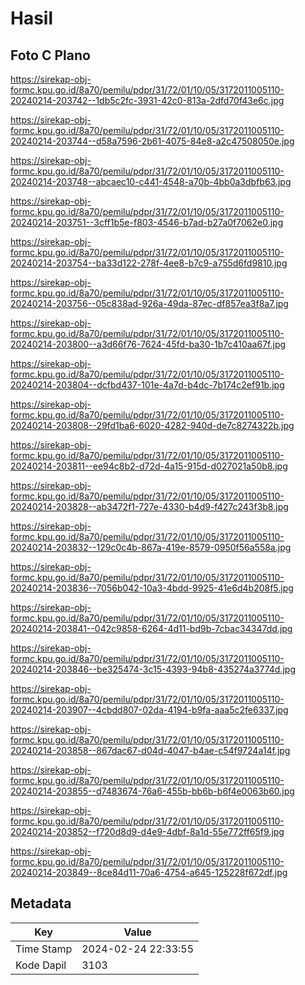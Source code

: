 # Hasil

## Foto C Plano

https://sirekap-obj-formc.kpu.go.id/8a70/pemilu/pdpr/31/72/01/10/05/3172011005110-20240214-203742--1db5c2fc-3931-42c0-813a-2dfd70f43e6c.jpg

https://sirekap-obj-formc.kpu.go.id/8a70/pemilu/pdpr/31/72/01/10/05/3172011005110-20240214-203744--d58a7596-2b61-4075-84e8-a2c47508050e.jpg

https://sirekap-obj-formc.kpu.go.id/8a70/pemilu/pdpr/31/72/01/10/05/3172011005110-20240214-203748--abcaec10-c441-4548-a70b-4bb0a3dbfb63.jpg

https://sirekap-obj-formc.kpu.go.id/8a70/pemilu/pdpr/31/72/01/10/05/3172011005110-20240214-203751--3cff1b5e-f803-4546-b7ad-b27a0f7062e0.jpg

https://sirekap-obj-formc.kpu.go.id/8a70/pemilu/pdpr/31/72/01/10/05/3172011005110-20240214-203754--ba33d122-278f-4ee8-b7c9-a755d6fd9810.jpg

https://sirekap-obj-formc.kpu.go.id/8a70/pemilu/pdpr/31/72/01/10/05/3172011005110-20240214-203756--05c838ad-926a-49da-87ec-df857ea3f8a7.jpg

https://sirekap-obj-formc.kpu.go.id/8a70/pemilu/pdpr/31/72/01/10/05/3172011005110-20240214-203800--a3d66f76-7624-45fd-ba30-1b7c410aa67f.jpg

https://sirekap-obj-formc.kpu.go.id/8a70/pemilu/pdpr/31/72/01/10/05/3172011005110-20240214-203804--dcfbd437-101e-4a7d-b4dc-7b174c2ef91b.jpg

https://sirekap-obj-formc.kpu.go.id/8a70/pemilu/pdpr/31/72/01/10/05/3172011005110-20240214-203808--29fd1ba6-6020-4282-940d-de7c8274322b.jpg

https://sirekap-obj-formc.kpu.go.id/8a70/pemilu/pdpr/31/72/01/10/05/3172011005110-20240214-203811--ee94c8b2-d72d-4a15-915d-d027021a50b8.jpg

https://sirekap-obj-formc.kpu.go.id/8a70/pemilu/pdpr/31/72/01/10/05/3172011005110-20240214-203828--ab3472f1-727e-4330-b4d9-f427c243f3b8.jpg

https://sirekap-obj-formc.kpu.go.id/8a70/pemilu/pdpr/31/72/01/10/05/3172011005110-20240214-203832--129c0c4b-867a-419e-8579-0950f56a558a.jpg

https://sirekap-obj-formc.kpu.go.id/8a70/pemilu/pdpr/31/72/01/10/05/3172011005110-20240214-203836--7056b042-10a3-4bdd-9925-41e6d4b208f5.jpg

https://sirekap-obj-formc.kpu.go.id/8a70/pemilu/pdpr/31/72/01/10/05/3172011005110-20240214-203841--042c9858-6264-4d11-bd9b-7cbac34347dd.jpg

https://sirekap-obj-formc.kpu.go.id/8a70/pemilu/pdpr/31/72/01/10/05/3172011005110-20240214-203846--be325474-3c15-4393-94b8-435274a3774d.jpg

https://sirekap-obj-formc.kpu.go.id/8a70/pemilu/pdpr/31/72/01/10/05/3172011005110-20240214-203907--4cbdd807-02da-4194-b9fa-aaa5c2fe6337.jpg

https://sirekap-obj-formc.kpu.go.id/8a70/pemilu/pdpr/31/72/01/10/05/3172011005110-20240214-203858--867dac67-d04d-4047-b4ae-c54f9724a14f.jpg

https://sirekap-obj-formc.kpu.go.id/8a70/pemilu/pdpr/31/72/01/10/05/3172011005110-20240214-203855--d7483674-76a6-455b-bb6b-b6f4e0063b60.jpg

https://sirekap-obj-formc.kpu.go.id/8a70/pemilu/pdpr/31/72/01/10/05/3172011005110-20240214-203852--f720d8d9-d4e9-4dbf-8a1d-55e772ff65f9.jpg

https://sirekap-obj-formc.kpu.go.id/8a70/pemilu/pdpr/31/72/01/10/05/3172011005110-20240214-203849--8ce84d11-70a6-4754-a645-125228f672df.jpg


## Metadata

| Key        | Value               |
| ---------- | ------------------- |
| Time Stamp | 2024-02-24 22:33:55 |
| Kode Dapil | 3103                |



